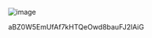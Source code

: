 ![image](https://github.com/re-na-ta/overthewire_bandit/assets/83365217/cf639d45-6539-4bfb-b330-64c22d70a627)

aBZ0W5EmUfAf7kHTQeOwd8bauFJ2lAiG
